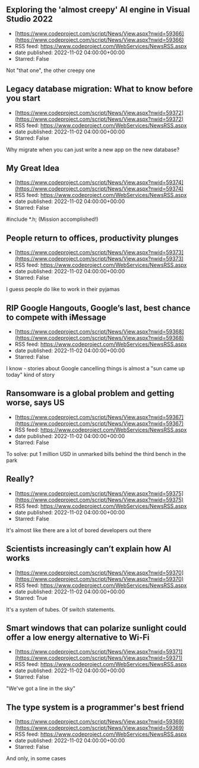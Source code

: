 ## Exploring the 'almost creepy' AI engine in Visual Studio 2022
 - [https://www.codeproject.com/script/News/View.aspx?nwid=59366](https://www.codeproject.com/script/News/View.aspx?nwid=59366)
 - RSS feed: https://www.codeproject.com/WebServices/NewsRSS.aspx
 - date published: 2022-11-02 04:00:00+00:00
 - Starred: False

Not "that one", the other creepy one

## Legacy database migration: What to know before you start
 - [https://www.codeproject.com/script/News/View.aspx?nwid=59372](https://www.codeproject.com/script/News/View.aspx?nwid=59372)
 - RSS feed: https://www.codeproject.com/WebServices/NewsRSS.aspx
 - date published: 2022-11-02 04:00:00+00:00
 - Starred: False

Why migrate when you can just write a new app on the new database?

## My Great Idea
 - [https://www.codeproject.com/script/News/View.aspx?nwid=59374](https://www.codeproject.com/script/News/View.aspx?nwid=59374)
 - RSS feed: https://www.codeproject.com/WebServices/NewsRSS.aspx
 - date published: 2022-11-02 04:00:00+00:00
 - Starred: False

#include *.h; (Mission accomplished!)

## People return to offices, productivity plunges
 - [https://www.codeproject.com/script/News/View.aspx?nwid=59373](https://www.codeproject.com/script/News/View.aspx?nwid=59373)
 - RSS feed: https://www.codeproject.com/WebServices/NewsRSS.aspx
 - date published: 2022-11-02 04:00:00+00:00
 - Starred: False

I guess people do like to work in their pyjamas

## RIP Google Hangouts, Google’s last, best chance to compete with iMessage
 - [https://www.codeproject.com/script/News/View.aspx?nwid=59368](https://www.codeproject.com/script/News/View.aspx?nwid=59368)
 - RSS feed: https://www.codeproject.com/WebServices/NewsRSS.aspx
 - date published: 2022-11-02 04:00:00+00:00
 - Starred: False

I know - stories about Google cancelling things is almost a "sun came up today" kind of story

## Ransomware is a global problem and getting worse, says US
 - [https://www.codeproject.com/script/News/View.aspx?nwid=59367](https://www.codeproject.com/script/News/View.aspx?nwid=59367)
 - RSS feed: https://www.codeproject.com/WebServices/NewsRSS.aspx
 - date published: 2022-11-02 04:00:00+00:00
 - Starred: False

To solve: put 1 million USD in unmarked bills behind the third bench in the park

## Really?
 - [https://www.codeproject.com/script/News/View.aspx?nwid=59375](https://www.codeproject.com/script/News/View.aspx?nwid=59375)
 - RSS feed: https://www.codeproject.com/WebServices/NewsRSS.aspx
 - date published: 2022-11-02 04:00:00+00:00
 - Starred: False

It's almost like there are a lot of bored developers out there

## Scientists increasingly can’t explain how AI works
 - [https://www.codeproject.com/script/News/View.aspx?nwid=59370](https://www.codeproject.com/script/News/View.aspx?nwid=59370)
 - RSS feed: https://www.codeproject.com/WebServices/NewsRSS.aspx
 - date published: 2022-11-02 04:00:00+00:00
 - Starred: True

It's a system of tubes. Of switch statements.

## Smart windows that can polarize sunlight could offer a low energy alternative to Wi-Fi
 - [https://www.codeproject.com/script/News/View.aspx?nwid=59371](https://www.codeproject.com/script/News/View.aspx?nwid=59371)
 - RSS feed: https://www.codeproject.com/WebServices/NewsRSS.aspx
 - date published: 2022-11-02 04:00:00+00:00
 - Starred: False

"We've got a line in the sky"

## The type system is a programmer's best friend
 - [https://www.codeproject.com/script/News/View.aspx?nwid=59369](https://www.codeproject.com/script/News/View.aspx?nwid=59369)
 - RSS feed: https://www.codeproject.com/WebServices/NewsRSS.aspx
 - date published: 2022-11-02 04:00:00+00:00
 - Starred: False

And only, in some cases
